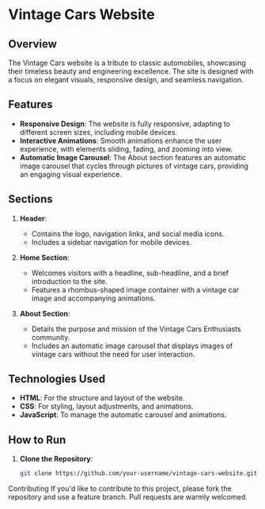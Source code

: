 # Vintage Cars Website

## Overview

The Vintage Cars website is a tribute to classic automobiles, showcasing their timeless beauty and engineering excellence. The site is designed with a focus on elegant visuals, responsive design, and seamless navigation. 

## Features

- **Responsive Design**: The website is fully responsive, adapting to different screen sizes, including mobile devices.
- **Interactive Animations**: Smooth animations enhance the user experience, with elements sliding, fading, and zooming into view.
- **Automatic Image Carousel**: The About section features an automatic image carousel that cycles through pictures of vintage cars, providing an engaging visual experience.

## Sections

1. **Header**: 
   - Contains the logo, navigation links, and social media icons.
   - Includes a sidebar navigation for mobile devices.

2. **Home Section**: 
   - Welcomes visitors with a headline, sub-headline, and a brief introduction to the site.
   - Features a rhombus-shaped image container with a vintage car image and accompanying animations.

3. **About Section**:
   - Details the purpose and mission of the Vintage Cars Enthusiasts community.
   - Includes an automatic image carousel that displays images of vintage cars without the need for user interaction.

## Technologies Used

- **HTML**: For the structure and layout of the website.
- **CSS**: For styling, layout adjustments, and animations.
- **JavaScript**: To manage the automatic carousel and animations.

## How to Run

1. **Clone the Repository**: 
   ```bash
   git clone https://github.com/your-username/vintage-cars-website.git

Contributing
If you'd like to contribute to this project, please fork the repository and use a feature branch. Pull requests are warmly welcomed.